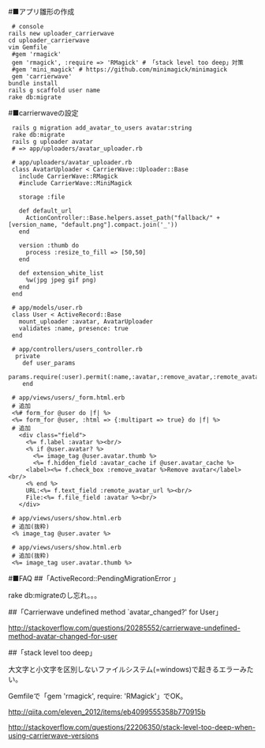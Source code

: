 #■アプリ雛形の作成
```
 # console
rails new uploader_carrierwave
cd uploader_carrierwave
vim Gemfile
 #gem 'rmagick'
 gem 'rmagick', :require => 'RMagick' # 「stack level too deep」対策
 #gem 'mini_magick' # https://github.com/minimagick/minimagick
 gem 'carrierwave'
bundle install
rails g scaffold user name
rake db:migrate
```


#■carrierwaveの設定
```
 rails g migration add_avatar_to_users avatar:string
 rake db:migrate
 rails g uploader avatar
 # => app/uploaders/avatar_uploader.rb
```

```
 # app/uploaders/avatar_uploader.rb
 class AvatarUploader < CarrierWave::Uploader::Base
   include CarrierWave::RMagick
   #include CarrierWave::MiniMagick
 
   storage :file
 
   def default_url
     ActionController::Base.helpers.asset_path("fallback/" + [version_name, "default.png"].compact.join('_'))
   end

   version :thumb do
     process :resize_to_fill => [50,50]
   end
 
   def extension_white_list
     %w(jpg jpeg gif png)
   end
 end
```

```
 # app/models/user.rb
 class User < ActiveRecord::Base
   mount_uploader :avatar, AvatarUploader
   validates :name, presence: true
 end
```

```
 # app/controllers/users_controller.rb
  private
    def user_params
      params.require(:user).permit(:name,:avatar,:remove_avatar,:remote_avatar_url)
    end
```

```
 # app/views/users/_form.html.erb
 # 追加
 <%# form_for @user do |f| %>
 <%= form_for @user, :html => {:multipart => true} do |f| %>
 # 追加
   <div class="field">
     <%= f.label :avatar %><br/>
     <% if @user.avatar? %>
       <%= image_tag @user.avatar.thumb %>
       <%= f.hidden_field :avatar_cache if @user.avatar_cache %>
     <label><%= f.check_box :remove_avatar %>Remove avatar</label><br/>
     <% end %>
     URL:<%= f.text_field :remote_avatar_url %><br/>
     File:<%= f.file_field :avatar %><br/>
   </div>
```

```
 # app/views/users/show.html.erb
 # 追加(抜粋)
 <% image_tag @user.avater %>
```

```
 # app/views/users/show.html.erb
 # 追加(抜粋)
 <%= image_tag user.avatar.thumb %>
```

#■FAQ
##「ActiveRecord::PendingMigrationError 」

rake db:migrateのし忘れ。。。

##「Carrierwave undefined method `avatar_changed?' for User」

http://stackoverflow.com/questions/20285552/carrierwave-undefined-method-avatar-changed-for-user

##「stack level too deep」

大文字と小文字を区別しないファイルシステム(=windows)で起きるエラーみたい。

Gemfileで「gem 'rmagick', require: 'RMagick'」でOK。

http://qiita.com/eleven_2012/items/eb4099555358b770915b

http://stackoverflow.com/questions/22206350/stack-level-too-deep-when-using-carrierwave-versions
